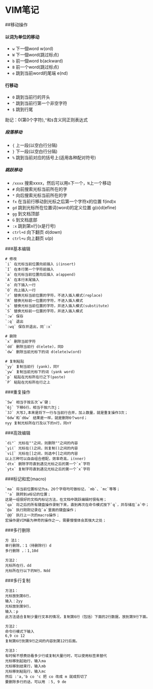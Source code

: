 
VIM笔记
=========

##移动操作


#### 以词为单位的移动
- `w` 下一個word w(ord)
- `W` 下一個word(跳过标点)
- `b` 前一個word b(ackward)
- `B` 前一个word(跳过标点)
- `e` 跳到当前word的尾端 e(nd)

#### 行移动
- `0` 跳到当前行的开头
- `^` 跳到当前行第一个非空字符
- `$` 跳到行尾

助记：0(第0个字符),`^`和`$`含义同正则表达式

##### 段落移动
- `{` 上一段(以空白行分隔)
- `}` 下一段(以空白行分隔)
- `%` 跳到当前对应的括号上(适用各种配对符号)

##### 跳跃移动
- `/xxxx` 搜索xxxx，然后可以用`n`下一个，`N`上一个移动
- `#` 向前搜索光标当前所在的字
- `*` 向后搜索光标当前所在的字
- `fx` 在当前行移动到光标之后第一个字符x的位置 f(ind)x
- `gd` 跳到光标所在位置词(word)的定义位置 g(o)d(efine)
- `gg` 到文档顶部
- `G` 到文档底部
- `:x` 跳到第x行(x是行号)
- `ctrl+d` 向下翻页 d(down)
- `ctrl+u` 向上翻页 u(p)


###基本编辑

```
# 修改
`i` 在光标当前位置向前插入 i(insert)
`I` 在本行第一个字符前插入
`a` 在光标当前位置向后插入 a(append)
`A` 在本行末尾插入
`o` 向下插入一行
`O` 向上插入一行
`r` 替换光标当前位置的字符，不进入插入模式(replace)
`R` 替换光标前一位置的字符，不进入插入模式
`s` 替换光标当前位置的字符，并进入插入模式(substitute)
`S` 替换光标前一位置的字符，并进入插入模式
`:w` 保存
`:q` 退出
`:wq` 保存并退出，同`:x`

# 删除
`x` 删除当前字符
`dd` 删除当前行 d(elete)，同D
`dw` 删除当前光标下的词 d(elete)w(ord)

# 复制粘贴
`yy` 复制当前行 (yank)，同Y
`yw` 复制当前光标下的词 (yank word)
`p` 粘贴在光标所在行之下(paste)
`P` 粘贴在光标所在行之上
```

###重复操作

```
`5w` 相当于按五次`w`键；
`6j` 下移6行，相当于按六次j；
`3J` 大写J,本来是将下一行与当前行合并，加上数量，就是重复操作3次；
`6dw`和`d6w` 结果是一样，就是删除6个word；
nyy 复制光标所在行及以下的n行，同nY
```

###高效编辑

```
`di"` 光标在""之间，则删除""之间的内容
`yi(` 光标在()之间，则复制()之间的内容
`vi[` 光标在[]之间，则选中[]之间的内容
以上三种可以自由组合搭配，效率奇高，i(nner)
`dtx` 删除字符直到遇见光标之后的第一个`x`字符
`ytx` 复制字符直到遇见光标之后的第一个`x`字符
```

###标记和宏(macro)

```
`ma` 将当前位置标记为a，26个字母均可做标记，`mb`、`mc`等等；
`'a` 跳转到a标记的位置；
这是一组很好的文档内标记方法，在文档中跳跃编辑时很有用；
`qa` 将之后的所有键盘操作录制下来，直到再次在命令模式按下`q`，并存储在`a`中；
`@a` 执行刚刚记录在`a`里面的键盘操作；
`@@` 执行上一次的macro操作；
宏操作是VIM最为神奇的操作之一，需要慢慢体会其强大之处；
```

###多行删除

```
方 法1：
单行删除，：1（待删除行）d
多行删除 ，：1,10d

方法2：
光标所在行，dd
光标所在行以下的N行，Ndd
```
###多行复制

```
方法1：
光标放到第6行，
输入：2yy
光标放到第9行，
输入：p
此方法适合复制少量行文本的情况，复制第6行（包括）下面的2行数据，放到第9行下面。

方法2：
命令行模式下输入
6,9 co 12
复制第6行到第9行之间的内容到第12行后面。

方法3：
有时候不想费劲看多少行或复制大量行时，可以使用标签来替代
光标移到起始行，输入ma
光标移到结束行，输入mb
光标移到粘贴行，输入mc
然后 :'a,'b co 'c 把 co 改成 m 就成剪切了
要删除多行的话，可以用 ：5, 9 de
```
